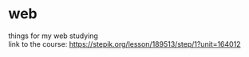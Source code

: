 # web
things for my web studying \
link to the course: https://stepik.org/lesson/189513/step/1?unit=164012

